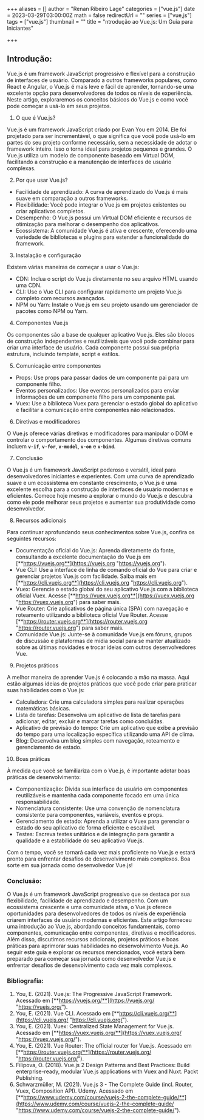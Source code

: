 +++
aliases = []
author = "Renan Ribeiro Lage"
categories = ["vue.js"]
date = 2023-03-29T03:00:00Z
math = false
redirectUrl = ""
series = ["vue,js"]
tags = ["vue.js"]
thumbnail = ""
title = "ntrodução ao Vue.js: Um Guia para Iniciantes"

+++
## Introdução:

Vue.js é um framework JavaScript progressivo e flexível para a construção de interfaces de usuário. Comparado a outros frameworks populares, como React e Angular, o Vue.js é mais leve e fácil de aprender, tornando-se uma excelente opção para desenvolvedores de todos os níveis de experiência. Neste artigo, exploraremos os conceitos básicos do Vue.js e como você pode começar a usá-lo em seus projetos.

1. O que é Vue.js?

Vue.js é um framework JavaScript criado por Evan You em 2014. Ele foi projetado para ser incrementável, o que significa que você pode usá-lo em partes do seu projeto conforme necessário, sem a necessidade de adotar o framework inteiro. Isso o torna ideal para projetos pequenos e grandes. O Vue.js utiliza um modelo de componente baseado em Virtual DOM, facilitando a construção e a manutenção de interfaces de usuário complexas.

2. Por que usar Vue.js?

* Facilidade de aprendizado: A curva de aprendizado do Vue.js é mais suave em comparação a outros frameworks.
* Flexibilidade: Você pode integrar o Vue.js em projetos existentes ou criar aplicativos completos.
* Desempenho: O Vue.js possui um Virtual DOM eficiente e recursos de otimização para melhorar o desempenho dos aplicativos.
* Ecossistema: A comunidade Vue.js é ativa e crescente, oferecendo uma variedade de bibliotecas e plugins para estender a funcionalidade do framework.

3. Instalação e configuração

Existem várias maneiras de começar a usar o Vue.js:

* CDN: Inclua o script do Vue.js diretamente no seu arquivo HTML usando uma CDN.
* CLI: Use o Vue CLI para configurar rapidamente um projeto Vue.js completo com recursos avançados.
* NPM ou Yarn: Instale o Vue.js em seu projeto usando um gerenciador de pacotes como NPM ou Yarn.

4. Componentes Vue.js

Os componentes são a base de qualquer aplicativo Vue.js. Eles são blocos de construção independentes e reutilizáveis que você pode combinar para criar uma interface de usuário. Cada componente possui sua própria estrutura, incluindo template, script e estilos.

5. Comunicação entre componentes

* Props: Use props para passar dados de um componente pai para um componente filho.
* Eventos personalizados: Use eventos personalizados para enviar informações de um componente filho para um componente pai.
* Vuex: Use a biblioteca Vuex para gerenciar o estado global do aplicativo e facilitar a comunicação entre componentes não relacionados.

6. Diretivas e modificadores

O Vue.js oferece várias diretivas e modificadores para manipular o DOM e controlar o comportamento dos componentes. Algumas diretivas comuns incluem **`v-if`**, **`v-for`**, **`v-model`**, **`v-on`** e **`v-bind`**.

7. Conclusão

O Vue.js é um framework JavaScript poderoso e versátil, ideal para desenvolvedores iniciantes e experientes. Com uma curva de aprendizado suave e um ecossistema em constante crescimento, o Vue.js é uma excelente escolha para a construção de interfaces de usuário modernas e eficientes. Comece hoje mesmo a explorar o mundo do Vue.js e descubra como ele pode melhorar seus projetos e aumentar sua produtividade como desenvolvedor.

8. Recursos adicionais

Para continuar aprofundando seus conhecimentos sobre Vue.js, confira os seguintes recursos:

* Documentação oficial do Vue.js: Aprenda diretamente da fonte, consultando a excelente documentação do Vue.js em [**https://vuejs.org**](https://vuejs.org "https://vuejs.org").
* Vue CLI: Use a interface de linha de comando oficial do Vue para criar e gerenciar projetos Vue.js com facilidade. Saiba mais em [**https://cli.vuejs.org**](https://cli.vuejs.org "https://cli.vuejs.org").
* Vuex: Gerencie o estado global do seu aplicativo Vue.js com a biblioteca oficial Vuex. Acesse [**https://vuex.vuejs.org**](https://vuex.vuejs.org "https://vuex.vuejs.org") para saber mais.
* Vue Router: Crie aplicativos de página única (SPA) com navegação e roteamento utilizando a biblioteca oficial Vue Router. Acesse [**https://router.vuejs.org**](https://router.vuejs.org "https://router.vuejs.org") para saber mais.
* Comunidade Vue.js: Junte-se à comunidade Vue.js em fóruns, grupos de discussão e plataformas de mídia social para se manter atualizado sobre as últimas novidades e trocar ideias com outros desenvolvedores Vue.

9. Projetos práticos

A melhor maneira de aprender Vue.js é colocando a mão na massa. Aqui estão algumas ideias de projetos práticos que você pode criar para praticar suas habilidades com o Vue.js:

* Calculadora: Crie uma calculadora simples para realizar operações matemáticas básicas.
* Lista de tarefas: Desenvolva um aplicativo de lista de tarefas para adicionar, editar, excluir e marcar tarefas como concluídas.
* Aplicativo de previsão do tempo: Crie um aplicativo que exibe a previsão do tempo para uma localização específica utilizando uma API de clima.
* Blog: Desenvolva um blog simples com navegação, roteamento e gerenciamento de estado.

10. Boas práticas

À medida que você se familiariza com o Vue.js, é importante adotar boas práticas de desenvolvimento:

* Componentização: Divida sua interface de usuário em componentes reutilizáveis e mantenha cada componente focado em uma única responsabilidade.
* Nomenclatura consistente: Use uma convenção de nomenclatura consistente para componentes, variáveis, eventos e props.
* Gerenciamento de estado: Aprenda a utilizar o Vuex para gerenciar o estado do seu aplicativo de forma eficiente e escalável.
* Testes: Escreva testes unitários e de integração para garantir a qualidade e a estabilidade do seu aplicativo Vue.js.

Com o tempo, você se tornará cada vez mais proficiente no Vue.js e estará pronto para enfrentar desafios de desenvolvimento mais complexos. Boa sorte em sua jornada como desenvolvedor Vue.js!

### Conclusão:

O Vue.js é um framework JavaScript progressivo que se destaca por sua flexibilidade, facilidade de aprendizado e desempenho. Com um ecossistema crescente e uma comunidade ativa, o Vue.js oferece oportunidades para desenvolvedores de todos os níveis de experiência criarem interfaces de usuário modernas e eficientes. Este artigo forneceu uma introdução ao Vue.js, abordando conceitos fundamentais, como componentes, comunicação entre componentes, diretivas e modificadores. Além disso, discutimos recursos adicionais, projetos práticos e boas práticas para aprimorar suas habilidades no desenvolvimento Vue.js. Ao seguir este guia e explorar os recursos mencionados, você estará bem preparado para começar sua jornada como desenvolvedor Vue.js e enfrentar desafios de desenvolvimento cada vez mais complexos.

### Bibliografia:

1. You, E. (2021). Vue.js: The Progressive JavaScript Framework. Acessado em [**https://vuejs.org/**](https://vuejs.org/ "https://vuejs.org/").
2. You, E. (2021). Vue CLI. Acessado em [**https://cli.vuejs.org/**](https://cli.vuejs.org/ "https://cli.vuejs.org/").
3. You, E. (2021). Vuex: Centralized State Management for Vue.js. Acessado em [**https://vuex.vuejs.org/**](https://vuex.vuejs.org/ "https://vuex.vuejs.org/").
4. You, E. (2021). Vue Router: The official router for Vue.js. Acessado em [**https://router.vuejs.org/**](https://router.vuejs.org/ "https://router.vuejs.org/").
5. Filipova, O. (2018). Vue.js 2 Design Patterns and Best Practices: Build enterprise-ready, modular Vue.js applications with Vuex and Nuxt. Packt Publishing.
6. Schwarzmüller, M. (2021). Vue.js 3 - The Complete Guide (incl. Router, Vuex, Composition API). Udemy. Acessado em [**https://www.udemy.com/course/vuejs-2-the-complete-guide/**](https://www.udemy.com/course/vuejs-2-the-complete-guide/ "https://www.udemy.com/course/vuejs-2-the-complete-guide/").